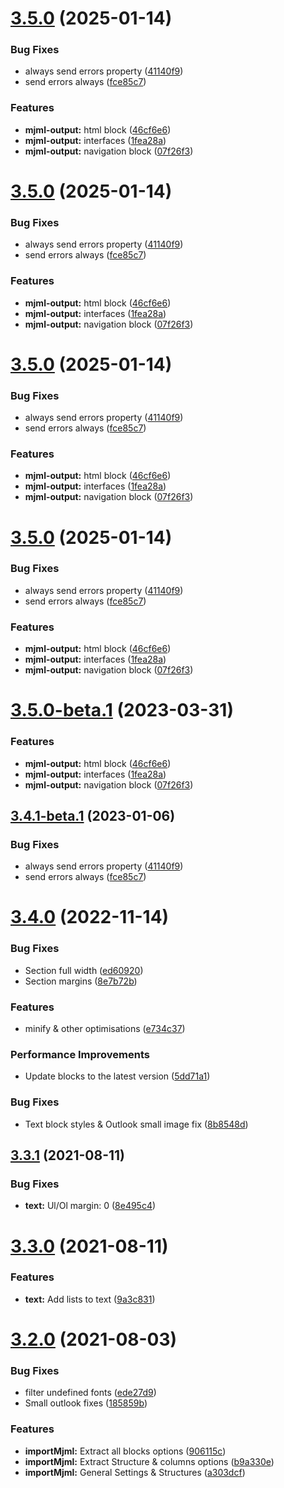 # [3.5.0](https://github.com/wanoo21/Angular-mjml-output/compare/v3.4.0...v3.5.0) (2025-01-14)


### Bug Fixes

* always send errors property ([41140f9](https://github.com/wanoo21/Angular-mjml-output/commit/41140f9b2140e5500dc80b074900099e52795be8))
* send errors always ([fce85c7](https://github.com/wanoo21/Angular-mjml-output/commit/fce85c7037c5a9572b9d9993c0fb7fdd80f5301b))


### Features

* **mjml-output:** html block ([46cf6e6](https://github.com/wanoo21/Angular-mjml-output/commit/46cf6e6531fd6ffccfebba0c20a65846bab1499c))
* **mjml-output:** interfaces ([1fea28a](https://github.com/wanoo21/Angular-mjml-output/commit/1fea28afa8ecd60140b1e9def4bfe339db502a8f))
* **mjml-output:** navigation block ([07f26f3](https://github.com/wanoo21/Angular-mjml-output/commit/07f26f345a64cfe8863a7fecfc63c94f9fb8a1ad))

# [3.5.0](https://github.com/wanoo21/Angular-mjml-output/compare/v3.4.0...v3.5.0) (2025-01-14)


### Bug Fixes

* always send errors property ([41140f9](https://github.com/wanoo21/Angular-mjml-output/commit/41140f9b2140e5500dc80b074900099e52795be8))
* send errors always ([fce85c7](https://github.com/wanoo21/Angular-mjml-output/commit/fce85c7037c5a9572b9d9993c0fb7fdd80f5301b))


### Features

* **mjml-output:** html block ([46cf6e6](https://github.com/wanoo21/Angular-mjml-output/commit/46cf6e6531fd6ffccfebba0c20a65846bab1499c))
* **mjml-output:** interfaces ([1fea28a](https://github.com/wanoo21/Angular-mjml-output/commit/1fea28afa8ecd60140b1e9def4bfe339db502a8f))
* **mjml-output:** navigation block ([07f26f3](https://github.com/wanoo21/Angular-mjml-output/commit/07f26f345a64cfe8863a7fecfc63c94f9fb8a1ad))

# [3.5.0](https://github.com/wanoo21/Angular-mjml-output/compare/v3.4.0...v3.5.0) (2025-01-14)


### Bug Fixes

* always send errors property ([41140f9](https://github.com/wanoo21/Angular-mjml-output/commit/41140f9b2140e5500dc80b074900099e52795be8))
* send errors always ([fce85c7](https://github.com/wanoo21/Angular-mjml-output/commit/fce85c7037c5a9572b9d9993c0fb7fdd80f5301b))


### Features

* **mjml-output:** html block ([46cf6e6](https://github.com/wanoo21/Angular-mjml-output/commit/46cf6e6531fd6ffccfebba0c20a65846bab1499c))
* **mjml-output:** interfaces ([1fea28a](https://github.com/wanoo21/Angular-mjml-output/commit/1fea28afa8ecd60140b1e9def4bfe339db502a8f))
* **mjml-output:** navigation block ([07f26f3](https://github.com/wanoo21/Angular-mjml-output/commit/07f26f345a64cfe8863a7fecfc63c94f9fb8a1ad))

# [3.5.0](https://github.com/wanoo21/Angular-mjml-output/compare/v3.4.0...v3.5.0) (2025-01-14)


### Bug Fixes

* always send errors property ([41140f9](https://github.com/wanoo21/Angular-mjml-output/commit/41140f9b2140e5500dc80b074900099e52795be8))
* send errors always ([fce85c7](https://github.com/wanoo21/Angular-mjml-output/commit/fce85c7037c5a9572b9d9993c0fb7fdd80f5301b))


### Features

* **mjml-output:** html block ([46cf6e6](https://github.com/wanoo21/Angular-mjml-output/commit/46cf6e6531fd6ffccfebba0c20a65846bab1499c))
* **mjml-output:** interfaces ([1fea28a](https://github.com/wanoo21/Angular-mjml-output/commit/1fea28afa8ecd60140b1e9def4bfe339db502a8f))
* **mjml-output:** navigation block ([07f26f3](https://github.com/wanoo21/Angular-mjml-output/commit/07f26f345a64cfe8863a7fecfc63c94f9fb8a1ad))

# [3.5.0-beta.1](https://github.com/wanoo21/Angular-mjml-output/compare/v3.4.1-beta.1...v3.5.0-beta.1) (2023-03-31)


### Features

* **mjml-output:** html block ([46cf6e6](https://github.com/wanoo21/Angular-mjml-output/commit/46cf6e6531fd6ffccfebba0c20a65846bab1499c))
* **mjml-output:** interfaces ([1fea28a](https://github.com/wanoo21/Angular-mjml-output/commit/1fea28afa8ecd60140b1e9def4bfe339db502a8f))
* **mjml-output:** navigation block ([07f26f3](https://github.com/wanoo21/Angular-mjml-output/commit/07f26f345a64cfe8863a7fecfc63c94f9fb8a1ad))

## [3.4.1-beta.1](https://github.com/wanoo21/Angular-mjml-output/compare/v3.4.0...v3.4.1-beta.1) (2023-01-06)


### Bug Fixes

* always send errors property ([41140f9](https://github.com/wanoo21/Angular-mjml-output/commit/41140f9b2140e5500dc80b074900099e52795be8))
* send errors always ([fce85c7](https://github.com/wanoo21/Angular-mjml-output/commit/fce85c7037c5a9572b9d9993c0fb7fdd80f5301b))

# [3.4.0](https://github.com/wanoo21/Angular-mjml-output/compare/v3.3.2...v3.4.0) (2022-11-14)


### Bug Fixes

* Section full width ([ed60920](https://github.com/wanoo21/Angular-mjml-output/commit/ed60920cab1d661e0805bec59437d34ea646264f))
* Section margins ([8e7b72b](https://github.com/wanoo21/Angular-mjml-output/commit/8e7b72bccfe8341f4db963b7b5f3b9633e2ed9d1))


### Features

* minify & other optimisations ([e734c37](https://github.com/wanoo21/Angular-mjml-output/commit/e734c379c2466baf80124bda6a664d87209da9b0))


### Performance Improvements

* Update blocks to the latest version ([5dd71a1](https://github.com/wanoo21/Angular-mjml-output/commit/5dd71a1e08f38cb361e286ae5eb6fa755cb0b93b))

### Bug Fixes

* Text block styles & Outlook small image fix ([8b8548d](https://github.com/wanoo21/Angular-mjml-output/commit/8b8548dbc3180efd0333f6c0fb5eb0cfdb82b7c7))

## [3.3.1](https://github.com/wanoo21/Angular-mjml-output/compare/v3.3.0...v3.3.1) (2021-08-11)


### Bug Fixes

* **text:** Ul/Ol margin: 0 ([8e495c4](https://github.com/wanoo21/Angular-mjml-output/commit/8e495c4727936b4f2cadbef654f02bc5b54ecdb2))

# [3.3.0](https://github.com/wanoo21/Angular-mjml-output/compare/v3.2.0...v3.3.0) (2021-08-11)


### Features

* **text:** Add lists to text ([9a3c831](https://github.com/wanoo21/Angular-mjml-output/commit/9a3c831456b43c8a4b23a4e7484f75d4b426c542))

# [3.2.0](https://github.com/wanoo21/Angular-mjml-output/compare/v3.1.2...v3.2.0) (2021-08-03)


### Bug Fixes

* filter undefined fonts ([ede27d9](https://github.com/wanoo21/Angular-mjml-output/commit/ede27d9fe9917878d7a057356f04e0f5b1baed0d))
* Small outlook fixes ([185859b](https://github.com/wanoo21/Angular-mjml-output/commit/185859b247af5fce5e09ba97c325108b1ea3b49e))


### Features

* **importMjml:** Extract all blocks options ([906115c](https://github.com/wanoo21/Angular-mjml-output/commit/906115c1af9bd90a377dffce2e78e64f32dd20d6))
* **importMjml:** Extract Structure & columns options ([b9a330e](https://github.com/wanoo21/Angular-mjml-output/commit/b9a330e4db4916b90b145e10937290fb544f1589))
* **importMjml:** General Settings & Structures ([a303dcf](https://github.com/wanoo21/Angular-mjml-output/commit/a303dcf09436e53a3fbda1f947493de46133f997))
